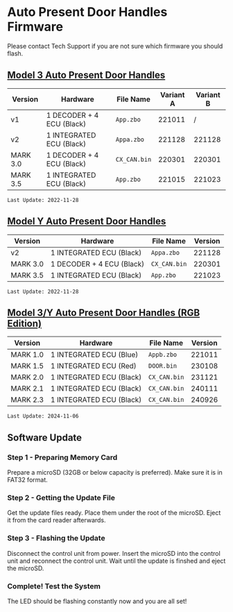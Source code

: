 # Auto Present Door Handles Firmware

Please contact Tech Support if you are not sure which firmware you should flash.

## [Model 3 Auto Present Door Handles](https://evoffer.com/product/model-3-auto-present-door-handles/)
| Version | Hardware | File Name | Variant A | Variant B |
| --- | --- | --- | --- | --- |
| v1 | 1 DECODER + 4 ECU (Black) | `App.zbo` | 221011 | / |
| v2 | 1 INTEGRATED ECU (Black) | `Appa.zbo` | 221128 | 221128 |
| MARK 3.0 | 1 DECODER + 4 ECU (Black) | `CX_CAN.bin` | 220301 | 220301 |
| MARK 3.5 | 1 INTEGRATED ECU (Black) | `App.zbo` | 221015 | 221023 |

```
Last Update: 2022-11-28
```

## [Model Y Auto Present Door Handles](https://evoffer.com/product/model-y-auto-present-door-handles/)
| Version | Hardware | File Name | Version |
| --- | --- | --- | --- |
| v2 | 1 INTEGRATED ECU (Black) | `Appa.zbo` | 221128 |
| MARK 3.0 | 1 DECODER + 4 ECU (Black) | `CX_CAN.bin` | 220301 |
| MARK 3.5 | 1 INTEGRATED ECU (Black) | `App.zbo` | 221023 |

```
Last Update: 2022-11-28
```

## [Model 3/Y Auto Present Door Handles (RGB Edition)](https://evoffer.com/product/model-3-auto-present-door-handles-rgb-edition/)
| Version | Hardware | File Name | Version |
| --- | --- | --- | --- |
| MARK 1.0 | 1 INTEGRATED ECU (Blue) | `Appb.zbo` | 221011 |
| MARK 1.5 | 1 INTEGRATED ECU (Red) | `DOOR.bin` | 230108 |
| MARK 2.0 | 1 INTEGRATED ECU (Black) | `CX_CAN.bin` | 231121 |
| MARK 2.1 | 1 INTEGRATED ECU (Black) | `CX_CAN.bin` | 240111 |
| MARK 2.3 | 1 INTEGRATED ECU (Black) | `CX_CAN.bin` | 240926 |
```
Last Update: 2024-11-06
```

## Software Update
### Step 1 - Preparing Memory Card
Prepare a microSD (32GB or below capacity is preferred).
Make sure it is in FAT32 format.

### Step 2 - Getting the Update File
Get the update files ready. Place them under the root of the microSD. Eject it from the card reader afterwards.

### Step 3 - Flashing the Update
Disconnect the control unit from power.
Insert the microSD into the control unit and reconnect the control unit.
Wait until the update is finshed and eject the microSD.


### Complete! Test the System
The LED should be flashing constantly now and you are all set!
